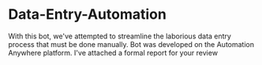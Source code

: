 # Data-Entry-Automation
With this bot, we've attempted to streamline the laborious data entry process that must be done manually.
Bot was developed on the Automation Anywhere platform.
I've attached a formal report for your review
